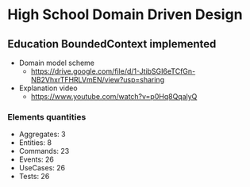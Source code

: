 # High School Domain Driven Design
## Education BoundedContext implemented

- Domain model scheme
    - https://drive.google.com/file/d/1-JtibSGI6eTCfGn-NB2VhxrTFHRLVmEN/view?usp=sharing
- Explanation video
    - https://www.youtube.com/watch?v=p0Hq8QqalyQ

### Elements  quantities

- Aggregates: 3
- Entities: 8
- Commands: 23
- Events: 26
- UseCases: 26
- Tests: 26
